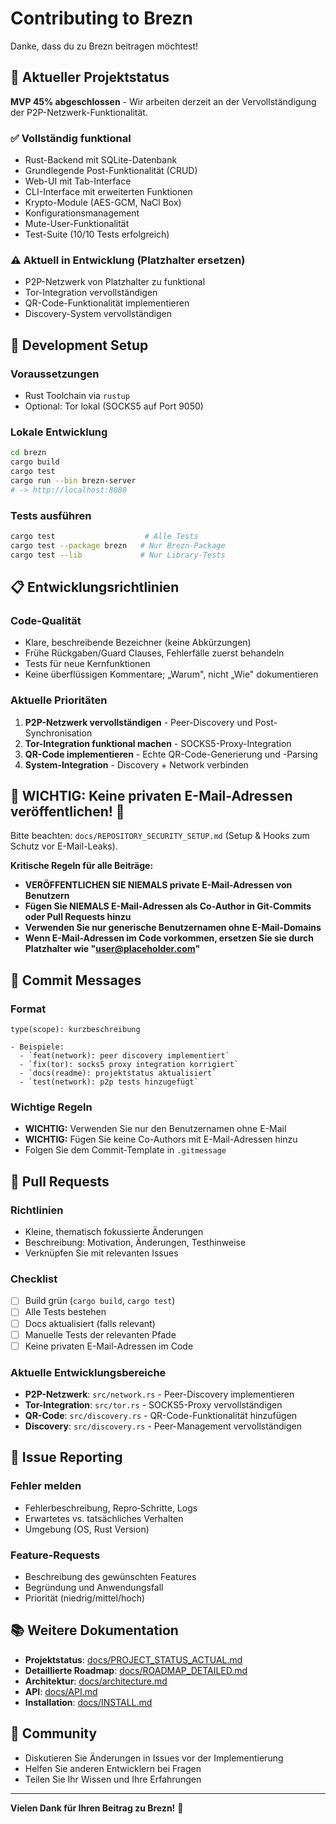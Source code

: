 # Contributing to Brezn

Danke, dass du zu Brezn beitragen möchtest!

## 🎯 **Aktueller Projektstatus**

**MVP 45% abgeschlossen** - Wir arbeiten derzeit an der Vervollständigung der P2P-Netzwerk-Funktionalität.

### ✅ **Vollständig funktional**
- Rust-Backend mit SQLite-Datenbank
- Grundlegende Post-Funktionalität (CRUD)
- Web-UI mit Tab-Interface
- CLI-Interface mit erweiterten Funktionen
- Krypto-Module (AES-GCM, NaCl Box)
- Konfigurationsmanagement
- Mute-User-Funktionalität
- Test-Suite (10/10 Tests erfolgreich)

### ⚠️ **Aktuell in Entwicklung (Platzhalter ersetzen)**
- P2P-Netzwerk von Platzhalter zu funktional
- Tor-Integration vervollständigen
- QR-Code-Funktionalität implementieren
- Discovery-System vervollständigen

## 🚀 **Development Setup**

### Voraussetzungen
- Rust Toolchain via `rustup`
- Optional: Tor lokal (SOCKS5 auf Port 9050)

### Lokale Entwicklung
```bash
cd brezn
cargo build
cargo test
cargo run --bin brezn-server
# -> http://localhost:8080
```

### Tests ausführen
```bash
cargo test                    # Alle Tests
cargo test --package brezn   # Nur Brezn-Package
cargo test --lib             # Nur Library-Tests
```

## 📋 **Entwicklungsrichtlinien**

### Code-Qualität
- Klare, beschreibende Bezeichner (keine Abkürzungen)
- Frühe Rückgaben/Guard Clauses, Fehlerfälle zuerst behandeln
- Tests für neue Kernfunktionen
- Keine überflüssigen Kommentare; „Warum", nicht „Wie" dokumentieren

### Aktuelle Prioritäten
1. **P2P-Netzwerk vervollständigen** - Peer-Discovery und Post-Synchronisation
2. **Tor-Integration funktional machen** - SOCKS5-Proxy-Integration
3. **QR-Code implementieren** - Echte QR-Code-Generierung und -Parsing
4. **System-Integration** - Discovery + Network verbinden

## 🚨 **WICHTIG: Keine privaten E-Mail-Adressen veröffentlichen! 🚨**

Bitte beachten: `docs/REPOSITORY_SECURITY_SETUP.md` (Setup & Hooks zum Schutz vor E-Mail-Leaks).

**Kritische Regeln für alle Beiträge:**
- **VERÖFFENTLICHEN SIE NIEMALS private E-Mail-Adressen von Benutzern**
- **Fügen Sie NIEMALS E-Mail-Adressen als Co-Author in Git-Commits oder Pull Requests hinzu**
- **Verwenden Sie nur generische Benutzernamen ohne E-Mail-Domains**
- **Wenn E-Mail-Adressen im Code vorkommen, ersetzen Sie sie durch Platzhalter wie "user@placeholder.com"**

## 📝 **Commit Messages**

### Format
```
type(scope): kurzbeschreibung

- Beispiele: 
  - `feat(network): peer discovery implementiert`
  - `fix(tor): socks5 proxy integration korrigiert`
  - `docs(readme): projektstatus aktualisiert`
  - `test(network): p2p tests hinzugefügt`
```

### Wichtige Regeln
- **WICHTIG:** Verwenden Sie nur den Benutzernamen ohne E-Mail
- **WICHTIG:** Fügen Sie keine Co-Authors mit E-Mail-Adressen hinzu
- Folgen Sie dem Commit-Template in `.gitmessage`

## 🔄 **Pull Requests**

### Richtlinien
- Kleine, thematisch fokussierte Änderungen
- Beschreibung: Motivation, Änderungen, Testhinweise
- Verknüpfen Sie mit relevanten Issues

### Checklist
- [ ] Build grün (`cargo build`, `cargo test`)
- [ ] Alle Tests bestehen
- [ ] Docs aktualisiert (falls relevant)
- [ ] Manuelle Tests der relevanten Pfade
- [ ] Keine privaten E-Mail-Adressen im Code

### Aktuelle Entwicklungsbereiche
- **P2P-Netzwerk**: `src/network.rs` - Peer-Discovery implementieren
- **Tor-Integration**: `src/tor.rs` - SOCKS5-Proxy vervollständigen
- **QR-Code**: `src/discovery.rs` - QR-Code-Funktionalität hinzufügen
- **Discovery**: `src/discovery.rs` - Peer-Management vervollständigen

## 🐛 **Issue Reporting**

### Fehler melden
- Fehlerbeschreibung, Repro‑Schritte, Logs
- Erwartetes vs. tatsächliches Verhalten
- Umgebung (OS, Rust Version)

### Feature-Requests
- Beschreibung des gewünschten Features
- Begründung und Anwendungsfall
- Priorität (niedrig/mittel/hoch)

## 📚 **Weitere Dokumentation**

- **Projektstatus**: [docs/PROJECT_STATUS_ACTUAL.md](docs/PROJECT_STATUS_ACTUAL.md)
- **Detaillierte Roadmap**: [docs/ROADMAP_DETAILED.md](docs/ROADMAP_DETAILED.md)
- **Architektur**: [docs/architecture.md](docs/architecture.md)
- **API**: [docs/API.md](docs/API.md)
- **Installation**: [docs/INSTALL.md](docs/INSTALL.md)

## 🤝 **Community**

- Diskutieren Sie Änderungen in Issues vor der Implementierung
- Helfen Sie anderen Entwicklern bei Fragen
- Teilen Sie Ihr Wissen und Ihre Erfahrungen

---

**Vielen Dank für Ihren Beitrag zu Brezn!** 🚀

